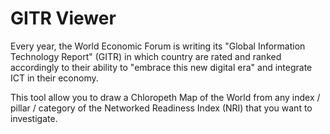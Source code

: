 # GITR Viewer

Every year, the World Economic Forum is writing its "Global Information Technology Report" (GITR) in which country are rated and ranked accordingly to their ability to "embrace this new digital era" and integrate ICT in their economy.


This tool allow you to draw a Chloropeth Map of the World from any index / pillar / category of the Networked Readiness Index (NRI) that you want to investigate.
